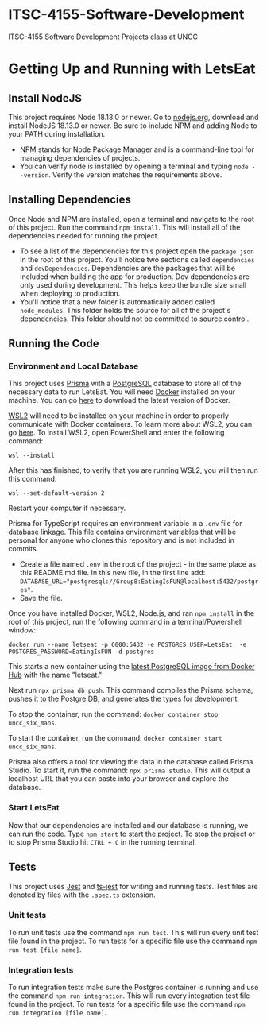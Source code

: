 # ITSC-4155-Software-Development

ITSC-4155 Software Development Projects class at UNCC

# Getting Up and Running with LetsEat

## Install NodeJS

This project requires Node 18.13.0 or newer. Go to [nodejs.org](https://nodejs.org/en/), download and install NodeJS 18.13.0 or newer. Be sure to include NPM and adding Node to your PATH during installation.

- NPM stands for Node Package Manager and is a command-line tool for managing dependencies of projects.
- You can verify node is installed by opening a terminal and typing `node --version`. Verify the version matches the requirements above.

## Installing Dependencies

Once Node and NPM are installed, open a terminal and navigate to the root of this project. Run the command `npm install`. This will install all of the dependencies needed for running the project.

- To see a list of the dependencies for this project open the `package.json` in the root of this project. You'll notice two sections called `dependencies` and `devDependencies`. Dependencies are the packages that will be included when building the app for production. Dev dependencies are only used during development. This helps keep the bundle size small when deploying to production.
- You'll notice that a new folder is automatically added called `node_modules`. This folder holds the source for all of the project's dependencies. This folder should not be committed to source control.

## Running the Code

### Environment and Local Database

This project uses [Prisma](https://www.prisma.io) with a [PostgreSQL](https://www.postgresql.org/) database to store all of the necessary data to run LetsEat. You will need [Docker](https://www.docker.com/) installed on your machine. You can go [here](https://docs.docker.com/get-docker/) to download the latest version of Docker.

[WSL2](https://learn.microsoft.com/en-us/windows/wsl/install) will need to be installed on your machine in order to properly communicate with Docker containers. To learn more about WSL2, you can go [here](https://learn.microsoft.com/en-us/windows/wsl/about). To install WSL2, open PowerShell and enter the following command:

```
wsl --install
```

After this has finished, to verify that you are running WSL2, you will then run this command:

```
wsl --set-default-version 2
```

Restart your computer if necessary.

Prisma for TypeScript requires an environment variable in a `.env` file for database linkage. This file contains environment variables that will be personal for anyone who clones this repository and is not included in commits.

- Create a file named `.env` in the root of the project - in the same place as this README.md file. In this new file, in the first line add: `DATABASE_URL="postgresql://Group8:EatingIsFUN@localhost:5432/postgres"`.
- Save the file.

Once you have installed Docker, WSL2, Node.js, and ran `npm install` in the root of this project, run the following command in a terminal/Powershell window:

```
docker run --name letseat -p 6000:5432 -e POSTGRES_USER=LetsEat  -e POSTGRES_PASSWORD=EatingIsFUN -d postgres
```

This starts a new container using the [latest PostgreSQL image from Docker Hub](https://hub.docker.com/_/postgres) with the name "letseat."

Next run `npx prisma db push`. This command compiles the Prisma schema, pushes it to the Postgre DB, and generates the types for development.

To stop the container, run the command: `docker container stop uncc_six_mans`.

To start the container, run the command: `docker container start uncc_six_mans`.

Prisma also offers a tool for viewing the data in the database called Prisma Studio. To start it, run the command: `npx prisma studio`. This will output a localhost URL that you can paste into your browser and explore the database.

### Start LetsEat

Now that our dependencies are installed and our database is running, we can run the code. Type `npm start` to start the project. To stop the project or to stop Prisma Studio hit `CTRL + C` in the running terminal.

## Tests

This project uses [Jest](https://jestjs.io/) and [ts-jest](https://www.npmjs.com/package/ts-jest) for writing and running tests. Test files are denoted by files with the `.spec.ts` extension.

### Unit tests

To run unit tests use the command `npm run test`. This will run every unit test file found in the project. To run tests for a specific file use the command `npm run test [file name]`.

### Integration tests

To run integration tests make sure the Postgres container is running and use the command `npm run integration`. This will run every integration test file found in the project. To run tests for a specific file use the command `npm run integration [file name]`.

